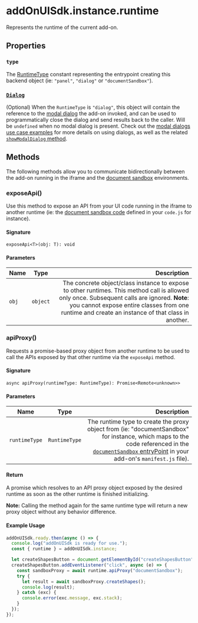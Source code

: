 # addOnUISdk.instance.runtime

Represents the runtime of the current add-on.

## Properties

### `type`

The [RuntimeType](addonsdk-constants.md) constant representing the entrypoint creating this backend object (ie: `"panel"`, `"dialog"` or `"documentSandbox"`).

### [`Dialog`](../addonsdk/runtime-dialog.md)

(Optional) When the `RuntimeType` is `"dialog"`, this object will contain the reference to the [modal dialog](runtime-dialog.md) the add-on invoked, and can be used to programmatically close the dialog and send results back to the caller. Will be `undefined` when no modal dialog is present. Check out the [modal dialogs use case examples](../../guides/learn/how_to/modal_dialogs.md) for more details on using dialogs, as well as the related [`showModalDialog` method](../addonsdk/addonsdk-app.md#showmodaldialog).

## Methods

The following methods allow you to communicate bidirectionally between the add-on running in the iframe and the [document sandbox](../document-sandbox/) environments.

### exposeApi()

Use this method to expose an API from your UI code running in the iframe to another runtime (ie: the [document sandbox code](../document-sandbox/) defined in your `code.js` for instance).

#### Signature

`exposeApi<T>(obj: T): void`

#### Parameters

| Name  | Type     |                                                                                                                                                                                                                                       Description |
| ----- | -------- | ------------------------------------------------------------------------------------------------------------------------------------------------------------------------------------------------------------------------------------------------: |
| `obj` | `object` | The concrete object/class instance to expose to other runtimes. This method call is allowed only once. Subsequent calls are ignored. **Note**: you cannot expose entire classes from one runtime and create an instance of that class in another. |

### apiProxy()

Requests a promise-based proxy object from another runtime to be used to call the APIs exposed by that other runtime via the `exposeApi` method.

#### Signature

`async apiProxy(runtimeType: RuntimeType): Promise<Remote<unknown>>`

#### Parameters

| Name          | Type          |                                                                                                                                                                                                                                                    Description |
| ------------- | ------------- | -------------------------------------------------------------------------------------------------------------------------------------------------------------------------------------------------------------------------------------------------------------: |
| `runtimeType` | `RuntimeType` | The runtime type to create the proxy object from (ie: "documentSandbox" for instance, which maps to the code referenced in the [`documentSandbox` entryPoint](../document-sandbox/index.md#document-sandbox-entry-point) in your add-on's `manifest.js` file). |

#### Return

A promise which resolves to an API proxy object exposed by the desired runtime as soon as the other runtime is finished initializing.

**Note:** Calling the method again for the same runtime type will return a new proxy object without any behavior difference.

#### Example Usage

```js
addOnUISdk.ready.then(async () => {
  console.log("addOnUISdk is ready for use.");
  const { runtime } = addOnUISdk.instance;

  let createShapesButton = document.getElementById("createShapesButton");
  createShapesButton.addEventListener("click", async (e) => {
    const sandboxProxy = await runtime.apiProxy("documentSandbox");
    try {
      let result = await sandboxProxy.createShapes();
      console.log(result);
    } catch (exc) {
      console.error(exc.message, exc.stack);
    }
  });
});
```
